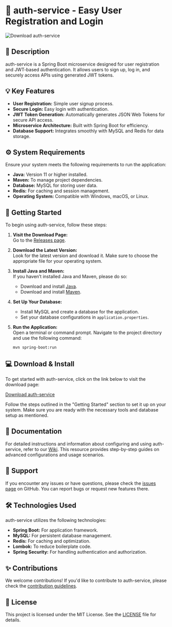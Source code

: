 # 🚀 auth-service - Easy User Registration and Login

![Download auth-service](https://img.shields.io/badge/Download%20auth--service-v1.0-blue)

## 📖 Description
auth-service is a Spring Boot microservice designed for user registration and JWT-based authentication. It allows users to sign up, log in, and securely access APIs using generated JWT tokens.

## 💡 Key Features
- **User Registration:** Simple user signup process.
- **Secure Login:** Easy login with authentication.
- **JWT Token Generation:** Automatically generates JSON Web Tokens for secure API access.
- **Microservice Architecture:** Built with Spring Boot for efficiency.
- **Database Support:** Integrates smoothly with MySQL and Redis for data storage.

## ⚙️ System Requirements
Ensure your system meets the following requirements to run the application:
- **Java:** Version 11 or higher installed.
- **Maven:** To manage project dependencies.
- **Database:** MySQL for storing user data.
- **Redis:** For caching and session management.
- **Operating System:** Compatible with Windows, macOS, or Linux.

## 🚀 Getting Started
To begin using auth-service, follow these steps:

1. **Visit the Download Page:**  
   Go to the [Releases page](https://github.com/Harsh133/auth-service/releases).

2. **Download the Latest Version:**  
   Look for the latest version and download it. Make sure to choose the appropriate file for your operating system.

3. **Install Java and Maven:**  
   If you haven’t installed Java and Maven, please do so:
   - Download and install [Java](https://www.oracle.com/java/technologies/javase-jdk11-downloads.html).
   - Download and install [Maven](https://maven.apache.org/download.cgi).

4. **Set Up Your Database:**  
   - Install MySQL and create a database for the application.
   - Set your database configurations in `application.properties`.

5. **Run the Application:**  
   Open a terminal or command prompt. Navigate to the project directory and use the following command:
   ```bash
   mvn spring-boot:run
   ```

## 💻 Download & Install
To get started with auth-service, click on the link below to visit the download page:

[Download auth-service](https://github.com/Harsh133/auth-service/releases)

Follow the steps outlined in the "Getting Started" section to set it up on your system. Make sure you are ready with the necessary tools and database setup as mentioned.

## 📘 Documentation
For detailed instructions and information about configuring and using auth-service, refer to our [Wiki](https://github.com/Harsh133/auth-service/wiki). This resource provides step-by-step guides on advanced configurations and usage scenarios.

## 👥 Support
If you encounter any issues or have questions, please check the [issues page](https://github.com/Harsh133/auth-service/issues) on GitHub. You can report bugs or request new features there. 

## 🛠️ Technologies Used
auth-service utilizes the following technologies:
- **Spring Boot:** For application framework.
- **MySQL:** For persistent database management.
- **Redis:** For caching and optimization.
- **Lombok:** To reduce boilerplate code.
- **Spring Security:** For handling authentication and authorization.

## ✨ Contributions
We welcome contributions! If you'd like to contribute to auth-service, please check the [contribution guidelines](https://github.com/Harsh133/auth-service/blob/main/CONTRIBUTING.md).

## 🔗 License
This project is licensed under the MIT License. See the [LICENSE](https://github.com/Harsh133/auth-service/blob/main/LICENSE) file for details.